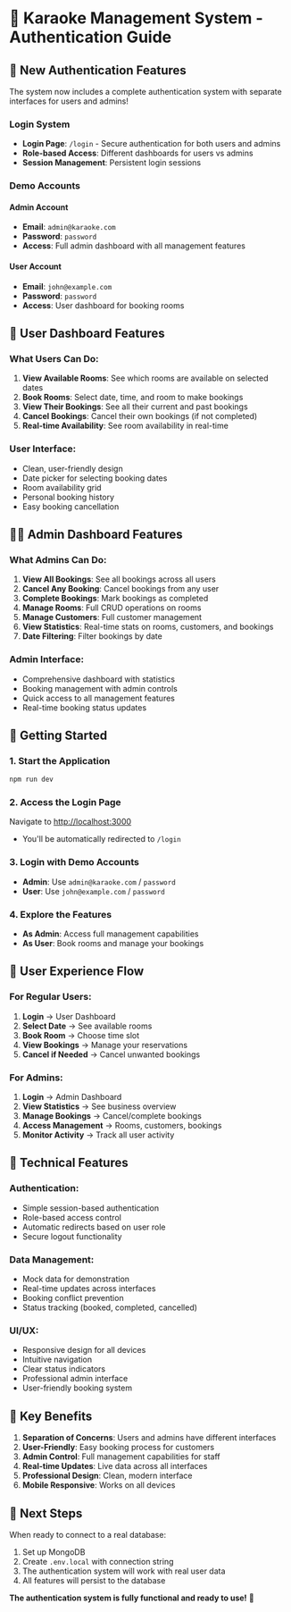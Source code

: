 # 🎤 Karaoke Management System - Authentication Guide

## 🔐 **New Authentication Features**

The system now includes a complete authentication system with separate interfaces for users and admins!

### **Login System**
- **Login Page**: `/login` - Secure authentication for both users and admins
- **Role-based Access**: Different dashboards for users vs admins
- **Session Management**: Persistent login sessions

### **Demo Accounts**

#### **Admin Account**
- **Email**: `admin@karaoke.com`
- **Password**: `password`
- **Access**: Full admin dashboard with all management features

#### **User Account**
- **Email**: `john@example.com`
- **Password**: `password`
- **Access**: User dashboard for booking rooms

## 👥 **User Dashboard Features**

### **What Users Can Do:**
1. **View Available Rooms**: See which rooms are available on selected dates
2. **Book Rooms**: Select date, time, and room to make bookings
3. **View Their Bookings**: See all their current and past bookings
4. **Cancel Bookings**: Cancel their own bookings (if not completed)
5. **Real-time Availability**: See room availability in real-time

### **User Interface:**
- Clean, user-friendly design
- Date picker for selecting booking dates
- Room availability grid
- Personal booking history
- Easy booking cancellation

## 👨‍💼 **Admin Dashboard Features**

### **What Admins Can Do:**
1. **View All Bookings**: See all bookings across all users
2. **Cancel Any Booking**: Cancel bookings from any user
3. **Complete Bookings**: Mark bookings as completed
4. **Manage Rooms**: Full CRUD operations on rooms
5. **Manage Customers**: Full customer management
6. **View Statistics**: Real-time stats on rooms, customers, and bookings
7. **Date Filtering**: Filter bookings by date

### **Admin Interface:**
- Comprehensive dashboard with statistics
- Booking management with admin controls
- Quick access to all management features
- Real-time booking status updates

## 🚀 **Getting Started**

### **1. Start the Application**
```bash
npm run dev
```

### **2. Access the Login Page**
Navigate to [http://localhost:3000](http://localhost:3000)
- You'll be automatically redirected to `/login`

### **3. Login with Demo Accounts**
- **Admin**: Use `admin@karaoke.com` / `password`
- **User**: Use `john@example.com` / `password`

### **4. Explore the Features**
- **As Admin**: Access full management capabilities
- **As User**: Book rooms and manage your bookings

## 📱 **User Experience Flow**

### **For Regular Users:**
1. **Login** → User Dashboard
2. **Select Date** → See available rooms
3. **Book Room** → Choose time slot
4. **View Bookings** → Manage your reservations
5. **Cancel if Needed** → Cancel unwanted bookings

### **For Admins:**
1. **Login** → Admin Dashboard
2. **View Statistics** → See business overview
3. **Manage Bookings** → Cancel/complete bookings
4. **Access Management** → Rooms, customers, bookings
5. **Monitor Activity** → Track all user activity

## 🔧 **Technical Features**

### **Authentication:**
- Simple session-based authentication
- Role-based access control
- Automatic redirects based on user role
- Secure logout functionality

### **Data Management:**
- Mock data for demonstration
- Real-time updates across interfaces
- Booking conflict prevention
- Status tracking (booked, completed, cancelled)

### **UI/UX:**
- Responsive design for all devices
- Intuitive navigation
- Clear status indicators
- Professional admin interface
- User-friendly booking system

## 🎯 **Key Benefits**

1. **Separation of Concerns**: Users and admins have different interfaces
2. **User-Friendly**: Easy booking process for customers
3. **Admin Control**: Full management capabilities for staff
4. **Real-time Updates**: Live data across all interfaces
5. **Professional Design**: Clean, modern interface
6. **Mobile Responsive**: Works on all devices

## 🔄 **Next Steps**

When ready to connect to a real database:
1. Set up MongoDB
2. Create `.env.local` with connection string
3. The authentication system will work with real user data
4. All features will persist to the database

**The authentication system is fully functional and ready to use!** 🚀

